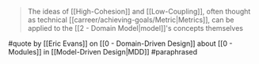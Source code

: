 > The ideas of [[High-Cohesion]] and [[Low-Coupling]], often thought as technical [[carreer/achieving-goals/Metric|Metrics]], can be applied to the [[2 - Domain Model|model]]'s concepts themselves

#quote by [[Eric Evans]] on [[0 - Domain-Driven Design]] about [[0 - Modules]] in [[Model-Driven Design|MDD]] #paraphrased 